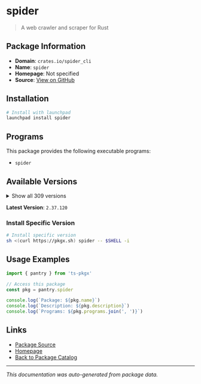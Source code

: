 # spider

> A web crawler and scraper for Rust

## Package Information

- **Domain**: `crates.io/spider_cli`
- **Name**: `spider`
- **Homepage**: Not specified
- **Source**: [View on GitHub](https://github.com/pkgxdev/pantry/tree/main/projects/crates.io/spider_cli/package.yml)

## Installation

```bash
# Install with launchpad
launchpad install spider
```

## Programs

This package provides the following executable programs:

- `spider`

## Available Versions

<details>
<summary>Show all 309 versions</summary>

- `2.37.120`, `2.37.104`, `2.37.91`, `2.37.90`, `2.37.89`
- `2.37.79`, `2.37.73`, `2.37.54`, `2.37.53`, `2.37.52`
- `2.37.51`, `2.37.18`, `2.37.13`, `2.37.6`, `2.37.2`
- `2.37.1`, `2.36.123`, `2.36.117`, `2.36.112`, `2.36.105`
- `2.36.98`, `2.36.94`, `2.36.77`, `2.36.73`, `2.36.69`
- `2.36.67`, `2.36.63`, `2.36.61`, `2.36.53`, `2.36.34`
- `2.36.6`, `2.36.5`, `2.36.2`, `2.35.18`, `2.35.13`
- `2.35.5`, `2.35.4`, `2.34.5`, `2.34.3`, `2.34.2`
- `2.33.11`, `2.33.1`, `2.33.0`, `2.32.9`, `2.32.6`
- `2.32.3`, `2.32.2`, `2.32.1`, `2.31.8`, `2.31.4`
- `2.31.1`, `2.30.23`, `2.30.3`, `2.30.1`, `2.28.3`
- `2.28.2`, `2.28.0`, `2.27.66`, `2.27.63`, `2.27.57`
- `2.27.50`, `2.27.47`, `2.27.45`, `2.27.44`, `2.27.27`
- `2.27.26`, `2.27.25`, `2.27.17`, `2.27.16`, `2.27.15`
- `2.27.14`, `2.27.13`, `2.27.8`, `2.27.5`, `2.27.3`
- `2.27.2`, `2.27.0`, `2.26.27`, `2.26.25`, `2.26.19`
- `2.26.17`, `2.26.12`, `2.26.11`, `2.26.3`, `2.26.1`
- `2.26.0`, `2.25.3`, `2.25.1`, `2.25.0`, `2.24.14`
- `2.24.13`, `2.24.12`, `2.24.11`, `2.24.10`, `2.24.9`
- `2.24.8`, `2.24.7`, `2.24.6`, `2.23.6`, `2.23.2`
- `2.22.19`, `2.22.17`, `2.22.15`, `2.22.14`, `2.22.13`
- `2.22.12`, `2.22.11`, `2.22.10`, `2.22.8`, `2.22.7`
- `2.22.6`, `2.22.5`, `2.22.2`, `2.21.33`, `2.21.31`
- `2.21.27`, `2.21.25`, `2.21.21`, `2.21.18`, `2.21.15`
- `2.21.11`, `2.21.5`, `2.21.0`, `2.20.6`, `2.20.5`
- `2.19.0`, `2.18.0`, `2.16.0`, `2.15.0`, `2.14.0`
- `2.13.100`, `2.13.99`, `2.13.97`, `2.13.96`, `2.13.95`
- `2.13.93`, `2.13.89`, `2.13.88`, `2.13.84`, `2.13.82`
- `2.13.80`, `2.13.78`, `2.13.76`, `2.13.74`, `2.13.64`
- `2.13.63`, `2.13.57`, `2.13.56`, `2.13.50`, `2.13.47`
- `2.13.45`, `2.13.36`, `2.13.33`, `2.13.32`, `2.13.31`
- `2.13.30`, `2.13.21`, `2.13.20`, `2.13.5`, `2.13.3`
- `2.13.0`, `2.12.12`, `2.12.10`, `2.12.9`, `2.12.6`
- `2.12.5`, `2.12.4`, `2.12.1`, `2.11.20`, `2.11.19`
- `2.11.18`, `2.11.17`, `2.11.16`, `2.11.15`, `2.11.14`
- `2.11.12`, `2.11.8`, `2.11.6`, `2.11.2`, `2.11.1`
- `2.11.0`, `2.10.27`, `2.10.26`, `2.10.24`, `2.10.23`
- `2.10.22`, `2.10.21`, `2.10.20`, `2.10.19`, `2.10.14`
- `2.10.13`, `2.10.11`, `2.10.10`, `2.10.9`, `2.10.8`
- `2.10.6`, `2.10.4`, `2.10.3`, `2.10.0`, `2.9.15`
- `2.9.9`, `2.9.8`, `2.9.6`, `2.9.4`, `2.9.3`
- `2.9.2`, `2.9.0`, `2.8.29`, `2.8.27`, `2.8.26`
- `2.8.25`, `2.8.23`, `2.8.22`, `2.8.21`, `2.8.20`
- `2.8.18`, `2.8.15`, `2.8.14`, `2.8.13`, `2.8.12`
- `2.8.10`, `2.8.8`, `2.8.7`, `2.8.6`, `2.8.5`
- `2.8.4`, `2.8.3`, `2.7.1`, `2.6.34`, `2.6.33`
- `2.6.32`, `2.6.27`, `2.6.22`, `2.6.15`, `2.6.14`
- `2.6.11`, `2.6.10`, `2.6.9`, `2.6.8`, `2.6.7`
- `2.6.5`, `2.6.4`, `2.6.2`, `2.6.1`, `2.6.0`
- `2.5.3`, `2.5.2`, `2.5.1`, `2.5.0`, `2.4.1`
- `2.4.0`, `2.3.5`, `2.3.3`, `2.3.1`, `2.3.0`
- `2.2.18`, `2.2.16`, `2.2.15`, `2.2.14`, `2.2.13`
- `2.2.12`, `2.2.11`, `2.2.10`, `2.2.6`, `2.2.5`
- `2.2.4`, `2.2.3`, `2.2.2`, `2.2.1`, `2.1.9`
- `2.1.8`, `2.1.3`, `2.1.2`, `2.0.20`, `2.0.18`
- `2.0.17`, `2.0.15`, `2.0.14`, `2.0.13`, `2.0.6`
- `2.0.5`, `2.0.3`, `2.0.2`, `2.0.1`, `1.99.30`
- `1.99.28`, `1.99.27`, `1.99.24`, `1.99.21`, `1.99.20`
- `1.99.19`, `1.99.18`, `1.99.17`, `1.99.16`, `1.99.15`
- `1.99.10`, `1.99.9`, `1.99.8`, `1.99.7`, `1.99.5`
- `1.99.4`, `1.99.3`, `1.99.2`, `1.99.1`, `1.99.0`
- `1.98.8`, `1.98.7`, `1.98.6`, `1.98.4`

</details>

**Latest Version**: `2.37.120`

### Install Specific Version

```bash
# Install specific version
sh <(curl https://pkgx.sh) spider -- $SHELL -i
```

## Usage Examples

```typescript
import { pantry } from 'ts-pkgx'

// Access this package
const pkg = pantry.spider

console.log(`Package: ${pkg.name}`)
console.log(`Description: ${pkg.description}`)
console.log(`Programs: ${pkg.programs.join(', ')}`)
```

## Links

- [Package Source](https://github.com/pkgxdev/pantry/tree/main/projects/crates.io/spider_cli/package.yml)
- [Homepage](#)
- [Back to Package Catalog](../../../package-catalog.md)

---

*This documentation was auto-generated from package data.*
